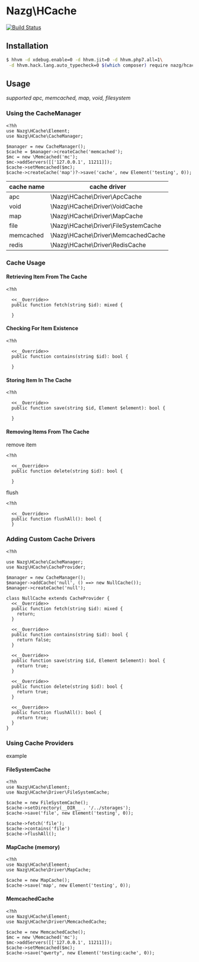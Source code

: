 # Nazg\HCache

[![Build Status](http://img.shields.io/travis/nazg-hack/hcache/master.svg?style=flat-square)](https://travis-ci.org/nazg-hack/hcache)

## Installation

```bash
$ hhvm -d xdebug.enable=0 -d hhvm.jit=0 -d hhvm.php7.all=1\
 -d hhvm.hack.lang.auto_typecheck=0 $(which composer) require nazg/hcache
```

## Usage

*supported apc, memcached, map, void, filesystem*

### Using the CacheManager

```hack
<?hh
use Nazg\HCache\Element;
use Nazg\HCache\CacheManager;

$manager = new CacheManager();
$cache = $manager->createCache('memcached');
$mc = new \Memcached('mc');
$mc->addServers([['127.0.0.1', 11211]]);
$cache->setMemcached($mc);
$cache->createCache('map')?->save('cache', new Element('testing', 0));
```

| cache name | cache driver |
|-------------------|-------------------|
| apc | \Nazg\HCache\Driver\ApcCache |
| void | \Nazg\HCache\Driver\VoidCache |
| map | \Nazg\HCache\Driver\MapCache |
| file | \Nazg\HCache\Driver\FileSystemCache |
| memcached | \Nazg\HCache\Driver\MemcachedCache |
| redis | \Nazg\HCache\Driver\RedisCache |

### Cache Usage

#### Retrieving Item From The Cache

```hack
<?hh

  <<__Override>>
  public function fetch(string $id): mixed {

  }

```

#### Checking For Item Existence

```hack
<?hh

  <<__Override>>
  public function contains(string $id): bool {

  }

```

#### Storing Item In The Cache

```hack
<?hh

  <<__Override>>
  public function save(string $id, Element $element): bool {

  }

```

#### Removing Items From The Cache

remove item
```hack
<?hh

  <<__Override>>
  public function delete(string $id): bool {

  }

```

flush

```hack
<?hh

  <<__Override>>
  public function flushAll(): bool {
  }

```

### Adding Custom Cache Drivers

```hack
<?hh

use Nazg\HCache\CacheManager;
use Nazg\HCache\CacheProvider;

$manager = new CacheManager();
$manager->addCache('null', () ==> new NullCache());
$manager->createCache('null');

class NullCache extends CacheProvider {
  <<__Override>>
  public function fetch(string $id): mixed {
    return;
  }

  <<__Override>>
  public function contains(string $id): bool {
    return false;
  }

  <<__Override>>
  public function save(string $id, Element $element): bool {
    return true;
  }

  <<__Override>>
  public function delete(string $id): bool {
    return true;
  }

  <<__Override>>
  public function flushAll(): bool {
    return true;
  }
}

```

### Using Cache Providers
example

#### FileSystemCache

```hack
<?hh
use Nazg\HCache\Element;
use Nazg\HCache\Driver\FileSystemCache;

$cache = new FileSystemCache();
$cache->setDirectory(__DIR__ . '/../storages');
$cache->save('file', new Element('testing', 0));

$cache->fetch('file');
$cache->contains('file')
$cache->flushAll();
```

#### MapCache (memory)

```hack
<?hh
use Nazg\HCache\Element;
use Nazg\HCache\Driver\MapCache;

$cache = new MapCache();
$cache->save('map', new Element('testing', 0));
```

#### MemcachedCache

```hack
<?hh
use Nazg\HCache\Element;
use Nazg\HCache\Driver\MemcachedCache;

$cache = new MemcachedCache();
$mc = new \Memcached('mc');
$mc->addServers([['127.0.0.1', 11211]]);
$cache->setMemcached($mc);
$cache->save("qwerty", new Element('testing:cache', 0));
```
